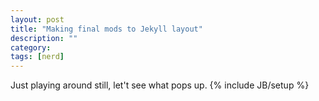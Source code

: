 ```yaml
---
layout: post
title: "Making final mods to Jekyll layout"
description: ""
category: 
tags: [nerd]
---
```


Just playing around still, let't see what pops up.
{% include JB/setup %}
